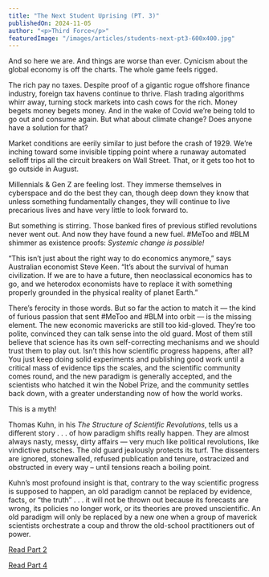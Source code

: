 ```yaml
---
title: "The Next Student Uprising (PT. 3)"
publishedOn: 2024-11-05
author: "<p>Third Force</p>"
featuredImage: "/images/articles/students-next-pt3-600x400.jpg"
---
```


And so here we are. And things are worse than ever. Cynicism about the global economy is off the charts. The whole game feels rigged.

The rich pay no taxes. Despite proof of a gigantic rogue offshore finance industry, foreign tax havens continue to thrive. Flash trading algorithms whirr away, turning stock markets into cash cows for the rich. Money begets money begets money. And in the wake of Covid we’re being told to go out and consume again. But what about climate change? Does anyone have a solution for that?

Market conditions are eerily similar to just before the crash of 1929. We’re inching toward some invisible tipping point where a runaway automated selloff trips all the circuit breakers on Wall Street. That, or it gets too hot to go outside in August.

Millennials & Gen Z are feeling lost. They immerse themselves in cyberspace and do the best they can, though deep down they know that unless something fundamentally changes, they will continue to live precarious lives and have very little to look forward to.

But something is stirring. Those banked fires of previous stifled revolutions never went out. And now they have found a new fuel. #MeToo and #BLM shimmer as existence proofs: *Systemic change is possible!*

*‍*“This isn’t just about the right way to do economics anymore,” says Australian economist Steve Keen. “It’s about the survival of human civilization. If we are to have a future, then neoclassical economics has to go, and we heterodox economists have to replace it with something properly grounded in the physical reality of planet Earth.”

There’s ferocity in those words. But so far the action to match it — the kind of furious passion that sent #MeToo and #BLM into orbit — is the missing element. The new economic mavericks are still too kid-gloved. They’re too polite, convinced they can talk sense into the old guard. Most of them still believe that science has its own self-correcting mechanisms and we should trust them to play out. Isn’t this how scientific progress happens, after all? You just keep doing solid experiments and publishing good work until a critical mass of evidence tips the scales, and the scientific community comes round, and the new paradigm is generally accepted, and the scientists who hatched it win the Nobel Prize, and the community settles back down, with a greater understanding now of how the world works.

This is a myth!

Thomas Kuhn, in his *The Structure of Scientific Revolutions*, tells us a different story . . . of how paradigm shifts really happen. They are almost always nasty, messy, dirty affairs — very much like political revolutions, like vindictive putsches. The old guard jealously protects its turf. The dissenters are ignored, stonewalled, refused publication and tenure, ostracized and obstructed in every way – until tensions reach a boiling point.

Kuhn’s most profound insight is that, contrary to the way scientific progress is supposed to happen, an old paradigm cannot be replaced by evidence, facts, or “the truth” . . . it will not be thrown out because its forecasts are wrong, its policies no longer work, or its theories are proved unscientific. An old paradigm will only be replaced by a new one when a group of maverick scientists orchestrate a coup and throw the old-school practitioners out of power.

[Read Part 2](http://www.adbusters.org/full-articles/the-second-student-revolt-pt-2)

[Read Part 4](http://www.adbusters.org/full-articles/students-of-the-world-unite-pt-4)
